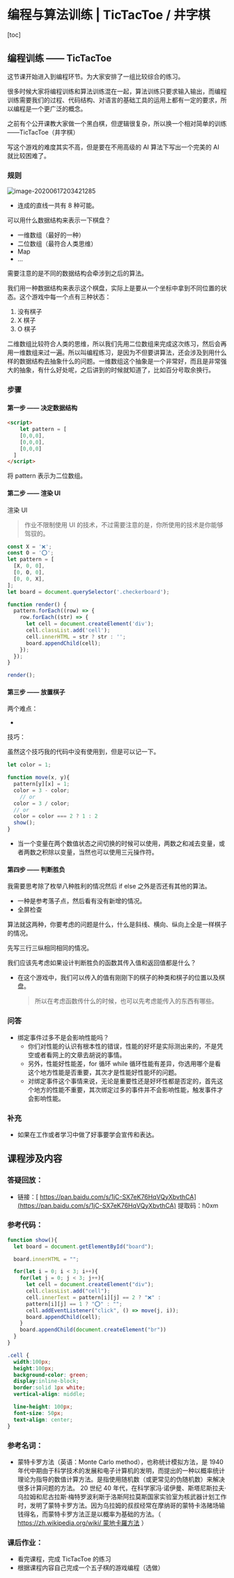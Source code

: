 # 编程与算法训练 | TicTacToe / 井字棋

[toc]

## 编程训练 —— TicTacToe

这节课开始进入到编程环节。为大家安排了一组比较综合的练习。

很多时候大家将编程训练和算法训练混在一起，算法训练只要求输入输出，而编程训练需要我们的过程、代码结构、对语言的基础工具的运用上都有一定的要求，所以编程是一个更广泛的概念。

之前有个公开课教大家做一个黑白棋，但逻辑很复杂，所以换一个相对简单的训练——TicTacToe（井字棋）

写这个游戏的难度其实不高，但是要在不用高级的 AI 算法下写出一个完美的 AI 就比较困难了。

### 规则

![image-20200617203421285](assets/image-20200617203421285.png)

- 连成的直线一共有 8 种可能。

可以用什么数据结构来表示一下棋盘？

- 一维数组（最好的一种）
- 二位数组（最符合人类思维）
- Map 
- ...

 需要注意的是不同的数据结构会牵涉到之后的算法。

我们用一种数据结构来表示这个棋盘，实际上是要从一个坐标中拿到不同位置的状态。这个游戏中每一个点有三种状态：

1. 没有棋子
2. X 棋子
3. O 棋子

二维数组比较符合人类的思维，所以我们先用二位数组来完成这次练习，然后会再用一维数组来过一遍。所以叫编程练习，是因为不但要讲算法，还会涉及到用什么样的数据结构去抽象什么的问题。一维数组这个抽象是一个非常好，而且是非常强大的抽象，有什么好处呢，之后讲到的时候就知道了，比如百分号取余换行。

### 步骤

#### 第一步 —— 决定数据结构

```html
<script>
	let pattern = [
    [0,0,0],
    [0,0,0],
    [0,0,0]
  ]
</script>
```

将 pattern 表示为二位数组。



#### 第二步 —— 渲染 UI

渲染 UI

> 作业不限制使用 UI 的技术，不过需要注意的是，你所使用的技术是你能够驾驭的。

```js
const X = '❌';
const O = '⭕️';
let pattern = [
  [X, 0, 0],
  [0, O, 0],
  [0, 0, X],
];
let board = document.querySelector('.checkerboard');

function render() {
  pattern.forEach((row) => {
    row.forEach((str) => {
      let cell = document.createElement('div');
      cell.classList.add('cell');
      cell.innerHTML = str ? str : '';
      board.appendChild(cell);
    }); 
  });
}

render();
```



#### 第三步 —— 放置棋子

两个难点：

- 

技巧：

虽然这个技巧我的代码中没有使用到，但是可以记一下。

```js
let color = 1;

function move(x, y){
  pattern[y][x] = 1;
  color = 3 - color;
	// or
  color = 3 / color;
  // or
  color = color === 2 ? 1 : 2
  show();
}
```

- 当一个变量在两个数值状态之间切换的时候可以使用，两数之和减去变量，或者两数之积除以变量，当然也可以使用三元操作符。



#### 第四步 —— 判断胜负

我需要思考除了枚举八种胜利的情况然后 if else 之外是否还有其他的算法。

- 一种是参考落子点，然后看有没有新增的情况。
- 全屏检查

算法就这两种，你要考虑的问题是什么，什么是斜线、横向、纵向上全是一样棋子的情况。

先写三行三纵相同相同的情况。

我们应该先考虑如果设计判断胜负的函数其传入值和返回值都是什么？

- 在这个游戏中，我们可以传入的值有刚刚下的棋子的种类和棋子的位置以及棋盘。

  > 所以在考虑函数传什么的时候，也可以先考虑能传入的东西有哪些。



### 问答

- 绑定事件过多不是会影响性能吗？
  - 你们对性能的认识有根本性的错误，性能的好坏是实际测出来的，不是凭空或者看网上的文章去胡说的事情。
  - 另外，性能好性能差，for 循环 while 循环性能有差异，你选用哪个是看这个地方性能是否重要，其次才是性能好性能坏的问题。
  - 对绑定事件这个事情来说，无论是重要性还是好坏性都是否定的，首先这个地方的性能不重要，其次绑定过多的事件并不会影响性能，触发事件才会影响性能。



### 补充

- 如果在工作或者学习中做了好事要学会宣传和表达。

## 课程涉及内容

### 答疑回放：

- 链接：[ https://pan.baidu.com/s/1jC-SX7eK76HqVQyXbvthCA](https://pan.baidu.com/s/1jC-SX7eK76HqVQyXbvthCA)
  提取码：h0xm

### 参考代码：

```js
function show(){
  let board = document.getElementById("board");

  board.innerHTML = "";

  for(let i = 0; i < 3; i++){
    for(let j = 0; j < 3; j++){
      let cell = document.createElement("div");
      cell.classList.add("cell");
      cell.innerText = pattern[i][j] == 2 ? "❌" :
      pattern[i][j] == 1 ? "⭕️" : "";
      cell.addEventListener("click", () => move(j, i));
      board.appendChild(cell);
    }
    board.appendChild(document.createElement("br"))
  }
}
```

```css
.cell {
  width:100px;
  height:100px;
  background-color: green;
  display:inline-block;
  border:solid 1px white;
  vertical-align: middle;

  line-height: 100px;
  font-size: 50px;
  text-align: center;
}
```

### 参考名词：

- 蒙特卡罗方法（英语：Monte Carlo method），也称统计模拟方法，是 1940 年代中期由于科学技术的发展和电子计算机的发明，而提出的一种以概率统计理论为指导的数值计算方法。是指使用随机数（或更常见的伪随机数）来解决很多计算问题的方法。
  20 世纪 40 年代，在科学家冯·诺伊曼、斯塔尼斯拉夫·乌拉姆和尼古拉斯·梅特罗波利斯于洛斯阿拉莫斯国家实验室为核武器计划工作时，发明了蒙特卡罗方法。因为乌拉姆的叔叔经常在摩纳哥的蒙特卡洛赌场输钱得名，而蒙特卡罗方法正是以概率为基础的方法。（[ https://zh.wikipedia.org/wiki/ 蒙地卡羅方法](https://zh.wikipedia.org/wiki/蒙地卡羅方法) ）

### 课后作业：

- 看完课程，完成 TicTacToe 的练习
- 根据课程内容自己完成一个五子棋的游戏编程（选做）